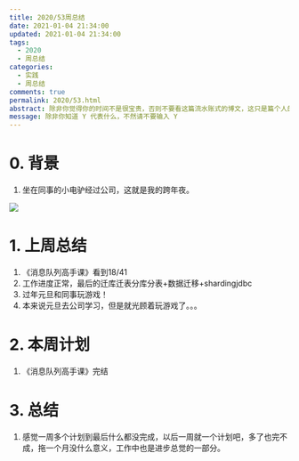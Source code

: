 ```yaml
---
title: 2020/53周总结
date: 2021-01-04 21:34:00
updated: 2021-01-04 21:34:00
tags:
  - 2020
  - 周总结
categories: 
  - 实践
  - 周总结
comments: true
permalink: 2020/53.html  
abstract: 除非你觉得你的时间不是很宝贵，否则不要看这篇流水账式的博文，这只是篇个人的工作的学习一个总结而已，没有包含任何的技术细节
message: 除非你知道 Y 代表什么，不然请不要输入 Y
---
```



# 0. 背景

1. 坐在同事的小电驴经过公司，这就是我的跨年夜。

<!--more-->

![][0]

# 1. 上周总结

1. 《消息队列高手课》看到18/41
2. 工作进度正常，最后的迁库迁表分库分表+数据迁移+shardingjdbc
3. 过年元旦和同事玩游戏！
4. 本来说元旦去公司学习，但是就光顾着玩游戏了。。。

# 2. 本周计划

1. 《消息队列高手课》完结

# 3. 总结

1. 感觉一周多个计划到最后什么都没完成，以后一周就一个计划吧，多了也完不成，拖一个月没什么意义，工作中也是进步总觉的一部分。

[0]: https://markdownnoteimages.oss-cn-hangzhou.aliyuncs.com/20210104214206.png